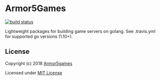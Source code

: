 # Armor5Games

[![build status](https://travis-ci.org/armor5games/a5g.svg)](https://travis-ci.org/armor5games/a5g)

Lightweight packages for building game servers on golang.
See .travis.yml for supported go versions (1.10+).

## License

Copyright (c) 2018 [Armor5games](https://github.com/armor5games)

Licensed under [MIT License](./LICENSE)
